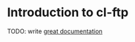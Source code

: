 # Introduction to cl-ftp

TODO: write [great documentation](http://jacobian.org/writing/great-documentation/what-to-write/)
